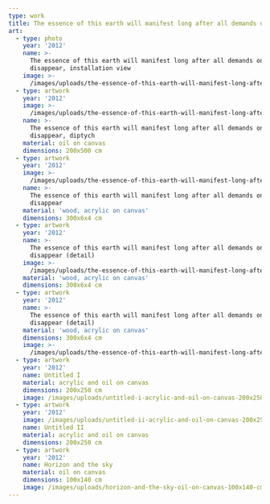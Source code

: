 ```yaml
---
type: work
title: The essence of this earth will manifest long after all demands on it disappear
art:
  - type: photo
    year: '2012'
    name: >-
      The essence of this earth will manifest long after all demands on it
      disappear, installation view
    image: >-
      /images/uploads/the-essence-of-this-earth-will-manifest-long-after-all-demands-on-it-disappear-installation-view-2012.jpg
  - type: artwork
    year: '2012'
    image: >-
      /images/uploads/the-essence-of-this-earth-will-manifest-long-after-all-demands-on-it-disappear-diptych-oil-on-canvas-200x500-cm-2012.jpg
    name: >-
      The essence of this earth will manifest long after all demands on it
      disappear, diptych
    material: oil on canvas
    dimensions: 200x500 cm
  - type: artwork
    year: '2012'
    image: >-
      /images/uploads/the-essence-of-this-earth-will-manifest-long-after-all-demands-on-it-disappear-wood-acrylic-on-canvas-300x6x4-cm-2012.jpg
    name: >-
      The essence of this earth will manifest long after all demands on it
      disappear
    material: 'wood, acrylic on canvas'
    dimensions: 300x6x4 cm
  - type: artwork
    year: '2012'
    name: >-
      The essence of this earth will manifest long after all demands on it
      disappear (detail)
    image: >-
      /images/uploads/the-essence-of-this-earth-will-manifest-long-after-all-demands-on-it-disappear-wood-acrylic-on-canvas-300x6x4-cm-2012-detail-.jpg
    material: 'wood, acrylic on canvas'
    dimensions: 300x6x4 cm
  - type: artwork
    year: '2012'
    name: >-
      The essence of this earth will manifest long after all demands on it
      disappear (detail)
    material: 'wood, acrylic on canvas'
    dimensions: 300x6x4 cm
    image: >-
      /images/uploads/the-essence-of-this-earth-will-manifest-long-after-all-demands-on-it-disappear-wood-acrylic-on-canvas-300x6x4-cm-2012-detail-2.jpg
  - type: artwork
    year: '2012'
    name: Untitled I
    material: acrylic and oil on canvas
    dimensions: 200x250 cm
    image: /images/uploads/untitled-i-acrylic-and-oil-on-canvas-200x250-cm-2012.jpg
  - type: artwork
    year: '2012'
    image: /images/uploads/untitled-ii-acrylic-and-oil-on-canvas-200x250-cm-2012.jpg
    name: Untitled II
    material: acrylic and oil on canvas
    dimensions: 200x250 cm
  - type: artwork
    year: '2012'
    name: Horizon and the sky
    material: oil on canvas
    dimensions: 100x140 cm
    image: /images/uploads/horizon-and-the-sky-oil-on-canvas-100x140-cm-2012.jpg
---
```

